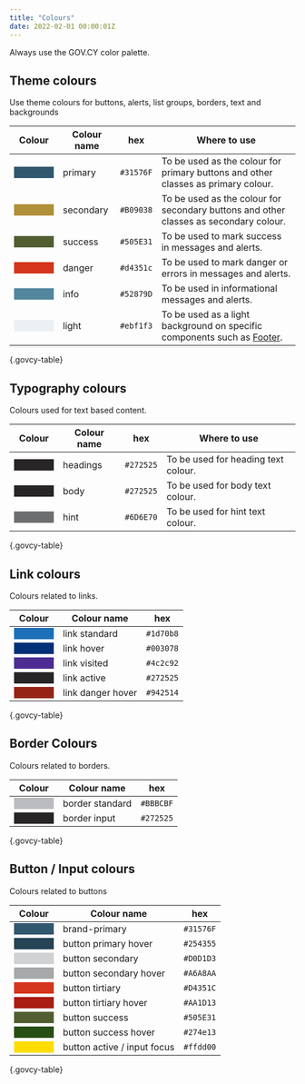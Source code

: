 ```yaml
---
title: "Colours"
date: 2022-02-01 00:00:01Z
---
```


Always use the GOV.CY color palette. 

## Theme colours
Use theme colours for buttons, alerts, list groups, borders, text and backgrounds

|Colour                                      |Colour name        | hex     | Where to use | 
|--------------------------------------------|-------------------|---------|--------------|
|<div class="govcy-rounded-2" style="width:70px; background-color:#31576F">&nbsp;&nbsp;&nbsp;&nbsp;&nbsp;&nbsp;&nbsp;</div>|primary  | `#31576F` |To be used as the colour for primary buttons and other classes as primary colour.|
|<div class="govcy-rounded-2" style="width:70px; background-color:#B09038">&nbsp;&nbsp;&nbsp;&nbsp;&nbsp;&nbsp;&nbsp;</div>|secondary| `#B09038` |To be used as the colour for secondary buttons and other classes as secondary colour.|
|<div class="govcy-rounded-2" style="width:70px; background-color:#505E31">&nbsp;&nbsp;&nbsp;&nbsp;&nbsp;&nbsp;&nbsp;</div>|success  | `#505E31` |To be used to mark success in messages and alerts.|
|<div class="govcy-rounded-2" style="width:70px; background-color:#d4351c">&nbsp;&nbsp;&nbsp;&nbsp;&nbsp;&nbsp;&nbsp;</div>|danger   | `#d4351c` |To be used to mark danger or errors in messages and alerts.|
|<div class="govcy-rounded-2" style="width:70px; background-color:#52879D">&nbsp;&nbsp;&nbsp;&nbsp;&nbsp;&nbsp;&nbsp;</div>|info     | `#52879D` |To be used in informational messages and alerts.|
|<div class="govcy-rounded-2" style="width:70px; background-color:#ebf1f3">&nbsp;&nbsp;&nbsp;&nbsp;&nbsp;&nbsp;&nbsp;</div>|light     | `#ebf1f3` |To be used as a light background on specific components such as [Footer](#).|

{.govcy-table}

## Typography colours
Colours used for text based content. 

|Colour                                      |Colour name        | hex     | Where to use | 
|--------------------------------------------|-------------------|---------|--------------|
|<div class="govcy-rounded-2" style="width:70px; background-color:#272525">&nbsp;&nbsp;&nbsp;&nbsp;&nbsp;&nbsp;&nbsp;</div>|headings | `#272525` |To be used for heading text colour.|
|<div class="govcy-rounded-2" style="width:70px; background-color:#272525">&nbsp;&nbsp;&nbsp;&nbsp;&nbsp;&nbsp;&nbsp;</div>|body     | `#272525` |To be used for body text colour.|
|<div class="govcy-rounded-2" style="width:70px; background-color:#6D6E70">&nbsp;&nbsp;&nbsp;&nbsp;&nbsp;&nbsp;&nbsp;</div>|hint     | `#6D6E70` |To be used for hint text colour.|

{.govcy-table}

## Link colours
Colours related to links.

|Colour                                      |Colour name        | hex     | 
|--------------------------------------------|-------------------|---------|
|<div class="govcy-rounded-2" style="width:70px; background-color:#1d70b8">&nbsp;&nbsp;&nbsp;&nbsp;&nbsp;&nbsp;&nbsp;</div>|link standard     | `#1d70b8` |
|<div class="govcy-rounded-2" style="width:70px; background-color:#003078">&nbsp;&nbsp;&nbsp;&nbsp;&nbsp;&nbsp;&nbsp;</div>|link hover        | `#003078` |
|<div class="govcy-rounded-2" style="width:70px; background-color:#4c2c92">&nbsp;&nbsp;&nbsp;&nbsp;&nbsp;&nbsp;&nbsp;</div>|link visited      | `#4c2c92` |
|<div class="govcy-rounded-2" style="width:70px; background-color:#272525">&nbsp;&nbsp;&nbsp;&nbsp;&nbsp;&nbsp;&nbsp;</div>|link active       | `#272525` |
|<div class="govcy-rounded-2" style="width:70px; background-color:#942514">&nbsp;&nbsp;&nbsp;&nbsp;&nbsp;&nbsp;&nbsp;</div>|link danger hover | `#942514` |

{.govcy-table}

## Border Colours
Colours related to borders.

|Colour                                      |Colour name        | hex     | 
|--------------------------------------------|-------------------|---------|
|<div class="govcy-rounded-2" style="width:70px; background-color:#BBBCBF">&nbsp;&nbsp;&nbsp;&nbsp;&nbsp;&nbsp;&nbsp;</div>|border standard     | `#BBBCBF` |
|<div class="govcy-rounded-2" style="width:70px; background-color:#272525">&nbsp;&nbsp;&nbsp;&nbsp;&nbsp;&nbsp;&nbsp;</div>|border input        | `#272525` |

{.govcy-table}

## Button / Input colours
Colours related to buttons

|Colour                                      |Colour name        | hex     |
|--------------------------------------------|-------------------|---------|
|<div class="govcy-rounded-2" style="width:70px; background-color:#31576F">&nbsp;&nbsp;&nbsp;&nbsp;&nbsp;&nbsp;&nbsp;</div>|brand-primary               | `#31576F` |
|<div class="govcy-rounded-2" style="width:70px; background-color:#254355">&nbsp;&nbsp;&nbsp;&nbsp;&nbsp;&nbsp;&nbsp;</div>|button primary hover        | `#254355` |
|<div class="govcy-rounded-2" style="width:70px; background-color:#D0D1D3">&nbsp;&nbsp;&nbsp;&nbsp;&nbsp;&nbsp;&nbsp;</div>|button secondary            | `#D0D1D3` |
|<div class="govcy-rounded-2" style="width:70px; background-color:#A6A8AA">&nbsp;&nbsp;&nbsp;&nbsp;&nbsp;&nbsp;&nbsp;</div>|button secondary hover      | `#A6A8AA` |
|<div class="govcy-rounded-2" style="width:70px; background-color:#D4351C">&nbsp;&nbsp;&nbsp;&nbsp;&nbsp;&nbsp;&nbsp;</div>|button tirtiary             | `#D4351C` |
|<div class="govcy-rounded-2" style="width:70px; background-color:#AA1D13">&nbsp;&nbsp;&nbsp;&nbsp;&nbsp;&nbsp;&nbsp;</div>|button tirtiary hover       | `#AA1D13` |
|<div class="govcy-rounded-2" style="width:70px; background-color:#505E31">&nbsp;&nbsp;&nbsp;&nbsp;&nbsp;&nbsp;&nbsp;</div>|button success              | `#505E31` |
|<div class="govcy-rounded-2" style="width:70px; background-color:#274e13">&nbsp;&nbsp;&nbsp;&nbsp;&nbsp;&nbsp;&nbsp;</div>|button success hover        | `#274e13` |
|<div class="govcy-rounded-2" style="width:70px; background-color:#ffdd00">&nbsp;&nbsp;&nbsp;&nbsp;&nbsp;&nbsp;&nbsp;</div>|button active / input focus | `#ffdd00` |

{.govcy-table}